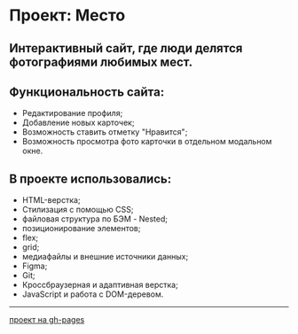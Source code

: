# Проект: Место
Интерактивный сайт, где люди делятся фотографиями любимых мест.
------

## Функциональность сайта:

* Редактирование профиля;
* Добавление новых карточек;
* Возможность ставить отметку "Нравится";
* Возможность просмотра фото карточки в отдельном модальном окне.

## В проекте использовались:

* HTML-верстка;
* Стилизация с помощью CSS;
* файловая структура по БЭМ - Nested;
* позиционирование элементов;
* flex;
* grid;
* медиафайлы и внешние источники данных;
* Figma;
* Git;
* Кроссбраузерная и адаптивная верстка;
* JavaScript и работа с DOM-деревом.

------
[проект на gh-pages](https://mkdir-dev.github.io/mesto/)
